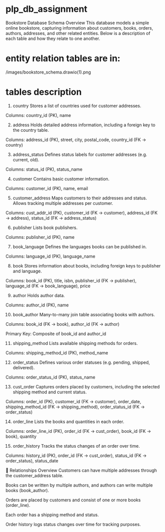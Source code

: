 # plp_db_assignment
Bookstore Database Schema Overview
This database models a simple online bookstore, capturing information about customers, books, orders, authors, addresses, and other related entities. Below is a description of each table and how they relate to one another.

# entity relation tables are in:
/images/bookstore_schema.drawio(1).png

# tables description 
1. country
Stores a list of countries used for customer addresses.

Columns: country_id (PK), name

2. address
Holds detailed address information, including a foreign key to the country table.

Columns: address_id (PK), street, city, postal_code, country_id (FK → country)

3. address_status
Defines status labels for customer addresses (e.g. current, old).

Columns: status_id (PK), status_name

4. customer
Contains basic customer information.

Columns: customer_id (PK), name, email

5. customer_address
Maps customers to their addresses and status. Allows tracking multiple addresses per customer.

Columns: cust_addr_id (PK), customer_id (FK → customer), address_id (FK → address), status_id (FK → address_status)

6. publisher
Lists book publishers.

Columns: publisher_id (PK), name

7. book_language
Defines the languages books can be published in.

Columns: language_id (PK), language_name

8. book
Stores information about books, including foreign keys to publisher and language.

Columns: book_id (PK), title, isbn, publisher_id (FK → publisher), language_id (FK → book_language), price

9. author
Holds author data.

Columns: author_id (PK), name

10. book_author
Many-to-many join table associating books with authors.

Columns: book_id (FK → book), author_id (FK → author)

Primary Key: Composite of book_id and author_id

11. shipping_method
Lists available shipping methods for orders.

Columns: shipping_method_id (PK), method_name

12. order_status
Defines various order statuses (e.g. pending, shipped, delivered).

Columns: order_status_id (PK), status_name

13. cust_order
Captures orders placed by customers, including the selected shipping method and current status.

Columns: order_id (PK), customer_id (FK → customer), order_date, shipping_method_id (FK → shipping_method), order_status_id (FK → order_status)

14. order_line
Lists the books and quantities in each order.

Columns: order_line_id (PK), order_id (FK → cust_order), book_id (FK → book), quantity

15. order_history
Tracks the status changes of an order over time.

Columns: history_id (PK), order_id (FK → cust_order), status_id (FK → order_status), status_date

🧩 Relationships Overview
Customers can have multiple addresses through the customer_address table.

Books can be written by multiple authors, and authors can write multiple books (book_author).

Orders are placed by customers and consist of one or more books (order_line).

Each order has a shipping method and status.

Order history logs status changes over time for tracking purposes.

